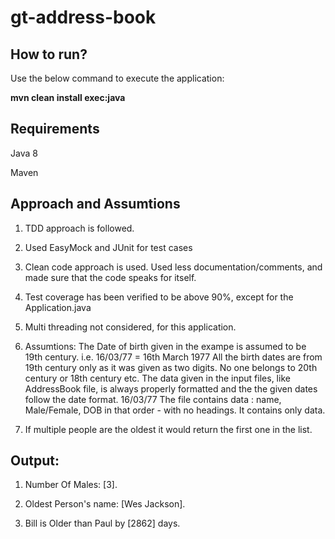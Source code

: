 # gt-address-book

## How to run?

Use the below command to execute the application:

<b>mvn clean install exec:java</b>

## Requirements

Java 8

Maven

## Approach and Assumtions
1. TDD approach is followed.

2. Used EasyMock and JUnit for test cases

3. Clean code approach is used. Used less documentation/comments, and made sure that the code speaks for itself.

4. Test coverage has been verified to be above 90%, except for the Application.java

5. Multi threading not considered, for this application.

6. Assumtions:
   The Date of birth given in the exampe is assumed to be 19th century. i.e. 16/03/77  = 16th March 1977
   All the birth dates are from 19th century only as it was given as two digits. No one belongs to 20th century or 18th century etc.
   The data given in the input files, like AddressBook file, is always properly formatted and the the given dates follow the date format. 16/03/77
   The file contains data : name, Male/Female, DOB in that order - with no headings. It contains only data.

7. If multiple people are the oldest it would return the first one in the list.

## Output:

1. Number Of Males: [3].

2. Oldest Person's name: [Wes Jackson].

3. Bill is Older than Paul by [2862] days.
